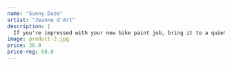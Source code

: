 ```yaml
---
name: "Sunny Daze"
artist: "Jeanne d'Art"
description: |
  If you're impressed with your new bike paint job, bring it to a quiet alleyway somewhere in Italy, place it in front of a stunning wall, step back to take a look and you'll be even more impressed.
image: product-2.jpg
price: 36.0
price-reg: 60.0
---
```

